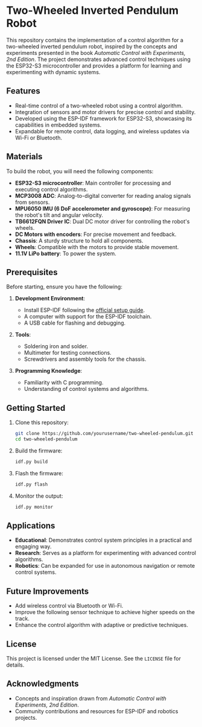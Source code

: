 # Two-Wheeled Inverted Pendulum Robot

This repository contains the implementation of a control algorithm for a two-wheeled inverted pendulum robot, inspired by the concepts and experiments presented in the book *Automatic Control with Experiments, 2nd Edition*. The project demonstrates advanced control techniques using the ESP32-S3 microcontroller and provides a platform for learning and experimenting with dynamic systems.

## Features

- Real-time control of a two-wheeled robot using a control algorithm.
- Integration of sensors and motor drivers for precise control and stability.
- Developed using the ESP-IDF framework for ESP32-S3, showcasing its capabilities in embedded systems.
- Expandable for remote control, data logging, and wireless updates via Wi-Fi or Bluetooth.

## Materials

To build the robot, you will need the following components:

- **ESP32-S3 microcontroller**: Main controller for processing and executing control algorithms.
- **MCP3008 ADC**: Analog-to-digital converter for reading analog signals from sensors.
- **MPU6050 IMU (6 DoF accelerometer and gyroscope)**: For measuring the robot's tilt and angular velocity.
- **TB6612FQN Driver IC**: Dual DC motor driver for controlling the robot's wheels.
- **DC Motors with encoders**: For precise movement and feedback.
- **Chassis**: A sturdy structure to hold all components.
- **Wheels**: Compatible with the motors to provide stable movement.
- **11.1V LiPo battery**: To power the system.

## Prerequisites

Before starting, ensure you have the following:

1. **Development Environment**:
   - Install ESP-IDF following the [official setup guide](https://docs.espressif.com/projects/esp-idf/en/latest/esp32/get-started/).
   - A computer with support for the ESP-IDF toolchain.
   - A USB cable for flashing and debugging.

2. **Tools**:
   - Soldering iron and solder.
   - Multimeter for testing connections.
   - Screwdrivers and assembly tools for the chassis.

3. **Programming Knowledge**:
   - Familiarity with C programming.
   - Understanding of control systems and algorithms.

## Getting Started

1. Clone this repository:
   ```bash
   git clone https://github.com/yourusername/two-wheeled-pendulum.git
   cd two-wheeled-pendulum
   ```

2. Build the firmware:
    ```bash
    idf.py build
    ```

3. Flash the firmware:
    ```bash
    idf.py flash
    ```

4. Monitor the output:
    ```bash
    idf.py monitor
    ```

## Applications

- **Educational**: Demonstrates control system principles in a practical and engaging way.
- **Research**: Serves as a platform for experimenting with advanced control algorithms.
- **Robotics**: Can be expanded for use in autonomous navigation or remote control systems.

## Future Improvements

- Add wireless control via Bluetooth or Wi-Fi.
- Improve the following sensor technique to achieve higher speeds on the track.
- Enhance the control algorithm with adaptive or predictive techniques.

## License

This project is licensed under the MIT License. See the `LICENSE` file for details.

## Acknowledgments

- Concepts and inspiration drawn from *Automatic Control with Experiments, 2nd Edition*.
- Community contributions and resources for ESP-IDF and robotics projects.

